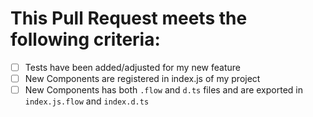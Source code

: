 # This Pull Request meets the following criteria:

- [ ] Tests have been added/adjusted for my new feature
- [ ] New Components are registered in index.js of my project
- [ ] New Components has both `.flow` and `d.ts` files and are exported in `index.js.flow` and `index.d.ts`

